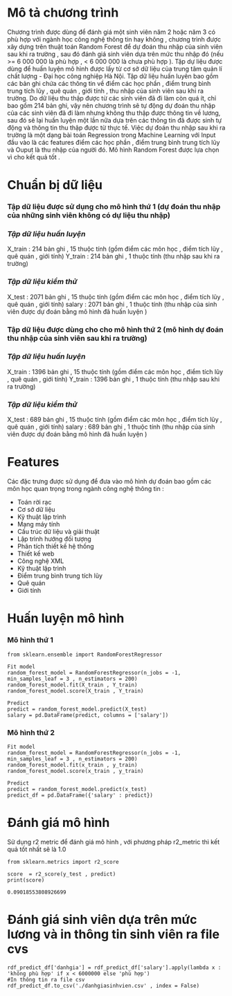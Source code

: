# Mô tả chương trình
Chương trình được dùng để đánh giá một sinh viên năm 2 hoặc năm 3 có phù hợp với ngành học công nghệ thông tin hay không , chương trình được xây dựng trên thuật toán Random Forest để dự đoán thu nhập của sinh viên sau khi ra trường , sau đó đánh giá sinh viên dựa trên mức thu nhập đó               (nếu >= 6 000 000 là phù hợp , < 6 000 000 là chưa phù hợp ). Tập dự liệu được dùng để huấn luyện mô hình được lấy từ cơ sở dữ liệu của trung tâm quản lí chất lượng - Đại học công nghiệp Hà Nội. Tập dữ liệu huấn luyên bao gồm các bản ghi chứa các thông tin về điểm các học phần  , điểm trung bình trung tích  lũy , quê quán , giới tính , thu nhập của sinh viên sau khi ra trường. Do dữ liệu thu thập được từ các sinh viên đã đi làm còn quá ít, chỉ bao gồm 214 bản ghi, vậy nên chương trình sẽ tự động dự đoán thu nhập của các sinh viên đã đi làm nhưng không thu thập được thông tin về lương, sau đó sẽ lại huấn luyện một lần nữa dựa trên các thông tin đã được sinh tự động và thông tin thu thập được từ thực tế. Việc dự đoán thu nhập sau khi ra trường là một dạng bài toán Regression trong Machine Learning với Input đầu vào là các features điểm các học phần , điểm trung bình trung tích lũy và Ouput là thu nhập của người đó. Mô hình Random Forest được lựa chọn vì cho kết quả tốt .


# Chuẩn bị dữ liệu 

### **Tập dữ liệu được sử dụng cho mô hình thứ 1 (dự đoán thu nhập của những sinh viên không có dự liệu thu nhập)**

### *Tập dữ liệu huấn luyện*
X_train : 214 bản ghi , 15 thuộc tính (gồm điểm các môn học , điểm tích lũy , quê quán , giới tính)
Y_train : 214 bản ghi , 1 thuộc tính (thu nhập sau khi ra trường)


### *Tập dữ liệu kiểm thử*
X_test : 2071 bản ghi , 15 thuộc tính (gồm điểm các môn học , điểm tích lũy , quê quán , giới tính) 
salary : 2071 bản ghi , 1 thuộc tính (thu nhập của sinh viên được dự đoán bằng mô hình đã huấn luyện )

### **Tập dữ liệu được dùng cho cho mô hình thứ 2 (mô hình dự đoán thu nhập của sinh viên sau khi ra trường)**

### *Tập dữ liệu huấn luyện*
X_train : 1396 bản ghi , 15 thuộc tính (gồm điểm các môn học , điểm tích lũy , quê quán , giới tính)
Y_train : 1396 bản ghi , 1 thuộc tính (thu nhập sau khi ra trường)


### *Tập dữ liệu kiểm thử*
X_test : 689 bản ghi , 15 thuộc tính (gồm điểm các môn học , điểm tích lũy , quê quán , giới tính) 
salary : 689 bản ghi , 1 thuộc tính (thu nhập của sinh viên được dự đoán bằng mô hình đã huấn luyện )



# Features
Các đặc trưng được sử dụng để đưa vào mô hình dự đoán bao gồm các môn học quan trọng trong ngành công nghệ thông tin :
- Toán rời rạc
- Cơ sở dữ liệu
- Kỹ thuật lập trình
- Mạng máy tính
- Cấu trúc dữ liệu và giải thuật
- Lập trình hướng đối tượng
- Phân tích thiết kế hệ thống
- Thiết kế web
- Công nghệ XML
- Kỹ thuật lập trình
- Điểm trung bình trung tích lũy
- Quê quán
- Giới tính

# Huấn luyện mô hình

### Mô hình thứ 1
```
from sklearn.ensemble import RandomForestRegressor

Fit model
random_forest_model = RandomForestRegressor(n_jobs = -1, min_samples_leaf = 3 , n_estimators = 200)
random_forest_model.fit(X_train , Y_train)
random_forest_model.score(X_train , Y_train)

Predict
predict = random_forest_model.predict(X_test) 
salary = pd.DataFrame(predict, columns = ['salary'])

```

### Mô hình thứ 2

```
Fit model
random_forest_model = RandomForestRegressor(n_jobs = -1, min_samples_leaf = 3 , n_estimators = 200)
random_forest_model.fit(x_train , y_train)
random_forest_model.score(x_train , y_train)

Predict
predict = random_forest_model.predict(x_test)
predict_df = pd.DataFrame({'salary' : predict})

```


# Đánh giá mô hình
Sử dụng r2 metric để đánh giá mô hình , với phương pháp r2_metric thì kết quả tốt nhất sẽ là 1.0

```
from sklearn.metrics import r2_score

score  = r2_score(y_test , predict)
print(score)

0.09018553808926699
```

# Đánh giá sinh viên dựa trên mức lương và in thông tin sinh viên ra file cvs
```
rdf_predict_df['danhgia'] = rdf_predict_df['salary'].apply(lambda x : 'không phù hợp' if x < 6000000 else 'phù hợp')
#In thông tin ra file csv
rdf_predict_df.to_csv('./danhgiasinhvien.csv' , index = False)
```
